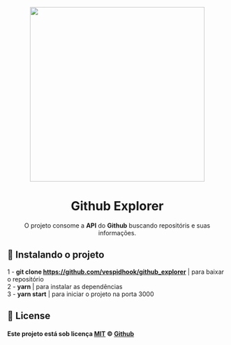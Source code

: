 <p align="center">
  <img  width="400" src="https://github.githubassets.com/images/modules/logos_page/GitHub-Mark.png">
</p>

<h1 align="center">Github Explorer</h1>
<p align="center">O projeto consome a <strong>API</strong> do <strong>Github</strong> buscando repositóris e suas informações.</p>
<p align="center">

## :round_pushpin: Instalando o projeto

1 - <strong>git clone https://github.com/vespidhook/github_explorer</strong> | para baixar o repositório <br/>
2 - <strong>yarn </strong> | para instalar as dependências<br/>
3 - <strong>yarn start</strong> | para iniciar o projeto na porta 3000<br/>

## :memo: License

#### Este projeto está sob licença [MIT](./LICENSE) &copy; [Github](https://github.com/vespidhook)
